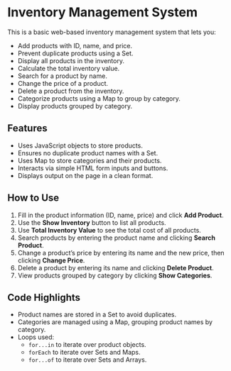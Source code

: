 # Inventory Management System

This is a basic web-based inventory management system that lets you:

- Add products with ID, name, and price.
- Prevent duplicate products using a Set.
- Display all products in the inventory.
- Calculate the total inventory value.
- Search for a product by name.
- Change the price of a product.
- Delete a product from the inventory.
- Categorize products using a Map to group by category.
- Display products grouped by category.

## Features

- Uses JavaScript objects to store products.
- Ensures no duplicate product names with a Set.
- Uses Map to store categories and their products.
- Interacts via simple HTML form inputs and buttons.
- Displays output on the page in a clean format.

## How to Use

1. Fill in the product information (ID, name, price) and click **Add Product**.
2. Use the **Show Inventory** button to list all products.
3. Use **Total Inventory Value** to see the total cost of all products.
4. Search products by entering the product name and clicking **Search Product**.
5. Change a product’s price by entering its name and the new price, then clicking **Change Price**.
6. Delete a product by entering its name and clicking **Delete Product**.
7. View products grouped by category by clicking **Show Categories**.

## Code Highlights

- Product names are stored in a Set to avoid duplicates.
- Categories are managed using a Map, grouping product names by category.
- Loops used:
  - `for...in` to iterate over product objects.
  - `forEach` to iterate over Sets and Maps.
  - `for...of` to iterate over Sets and Arrays.
